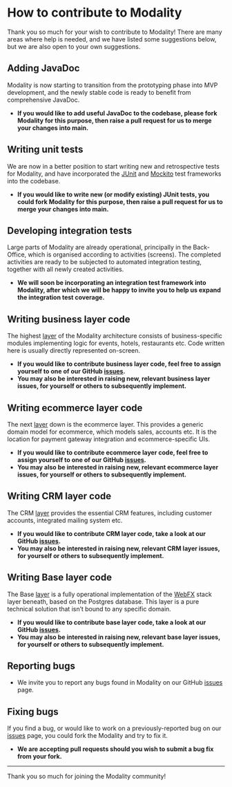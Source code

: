 # How to contribute to Modality

Thank you so much for your wish to contribute to Modality! There are many areas where help is needed, and we have listed some suggestions below, but we are also open to your own suggestions.


## Adding JavaDoc

Modality is now starting to transition from the prototyping phase into MVP development, and the newly stable code is ready to benefit from comprehensive JavaDoc.

- **If you would like to add useful JavaDoc to the codebase, please fork Modality for this purpose, then raise a pull request for us to merge your changes into main.**


## Writing unit tests

We are now in a better position to start writing new and retrospective tests for Modality, and have incorporated the [JUnit](https://junit.org/junit5/) and [Mockito](https://site.mockito.org/) test frameworks into the codebase.

- **If you would like to write new (or modify existing) JUnit tests, you could fork Modality for this purpose, then raise a pull request for us to merge your changes into main.**


## Developing integration tests

Large parts of Modality are already operational, principally in the Back-Office, which is organised according to activities (screens). The completed activities are ready to be subjected to automated integration testing, together with all newly created activities. 

- **We will soon be incorporating an integration test framework into Modality, after which we will be happy to invite you to help us expand the integration test coverage.**


## Writing business layer code

The highest [layer](https://docs.modality-project.org/#_layers) of the Modality architecture consists of business-specific modules implementing logic for events, hotels, restaurants etc. Code written here is usually directly represented on-screen. 

- **If you would like to contribute business layer code, feel free to assign yourself to one of our GitHub [issues](https://github.com/modalityproject/modality/issues?q=is%3Aissue+is%3Aopen+label%3A%22business+layer+code%22).**
- **You may also be interested in raising new, relevant business layer issues, for yourself or others to subsequently implement.**


## Writing ecommerce layer code

The next [layer](https://docs.modality-project.org/#_layers) down is the ecommerce layer. This provides a generic domain model for ecommerce, which models sales, accounts etc. It is the location for payment gateway integration and ecommerce-specific UIs.

- **If you would like to contribute ecommerce layer code, feel free to assign yourself to one of our GitHub [issues](https://github.com/modalityproject/modality/issues?q=is%3Aissue+is%3Aopen+label%3A%22ecommerce+layer+code%22+).**
- **You may also be interested in raising new, relevant ecommerce layer issues, for yourself or others to subsequently implement.**


## Writing CRM layer code

The CRM [layer](https://docs.modality-project.org/#_layers) provides the essential CRM features, including customer accounts, integrated mailing system etc.

- **If you would like to contribute CRM layer code, take a look at our GitHub [issues](https://github.com/modalityproject/modality/issues?q=is%3Aissue+is%3Aopen+label%3A%22crm+layer+code%22).**
- **You may also be interested in raising new, relevant CRM layer issues, for yourself or others to subsequently implement.**


## Writing Base layer code

The Base [layer](https://docs.modality-project.org/#_layers) is a fully operational implementation of the [WebFX](https://webfx.dev) stack layer beneath, based on the Postgres database. This layer is a pure technical solution that isn’t bound to any specific domain.

- **If you would like to contribute base layer code, take a look at our GitHub [issues](https://github.com/modalityproject/modality/issues?q=is%3Aissue+is%3Aopen+label%3A%22base+layer+code%22+).**
- **You may also be interested in raising new, relevant base layer issues, for yourself or others to subsequently implement.**


## Reporting bugs

- We invite you to report any bugs found in Modality on our GitHub [issues](https://github.com/modalityproject/modality/issues) page.


## Fixing bugs

If you find a bug, or would like to work on a previously-reported bug on our [issues](https://github.com/modalityproject/modality/labels/bug) page, you could fork the Modality and try to fix it.

- **We are accepting pull requests should you wish to submit a bug fix from your fork.**


<!--
## Branding

Modality would benefit from a clean and distinctive branding, initially within the app itself, and later extending to associated external artefacts such as the website etc.

- **If you have any Modality branding ideas or drafts, including logo, color palette and font suggestions, you can [send them to us][modality-contactus]. We will be delighted to consider your propositions.**


## Reviewing our documentation

Where our [documentation](https://docs.modality-project.org) is not clear or detailed enough, or where you would like additional documentation for other aspects of Modality that are not planned in the [roadmap](ROADMAP.md), please let us know.

- **You can open an issue for this in our [Modality Docs](https://github.com/webfx-project/modality-docs) repository.**
-->


***


Thank you so much for joining the Modality community!

[modality-repo]: https://github.com/mongoose-project/modality
[modality-contactus]: mailto:maintainer@modality-project.org
